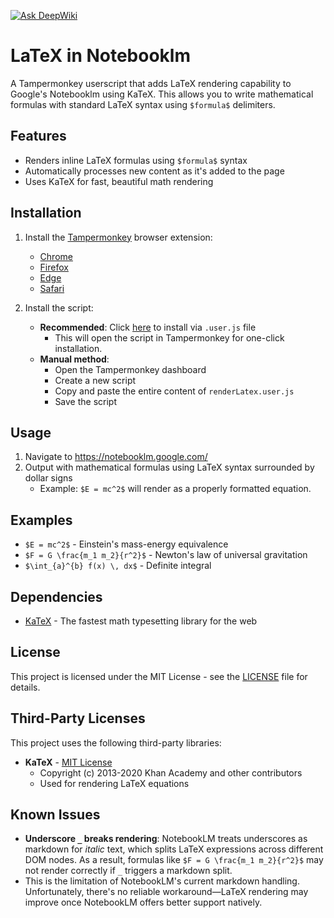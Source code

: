 [![Ask DeepWiki](https://deepwiki.com/badge.svg)](https://deepwiki.com/ergs0204/LatexInNotebooklm)
# LaTeX in Notebooklm

A Tampermonkey userscript that adds LaTeX rendering capability to Google's Notebooklm using KaTeX. This allows you to write mathematical formulas with standard LaTeX syntax using `$formula$` delimiters.

## Features

- Renders inline LaTeX formulas using `$formula$` syntax
- Automatically processes new content as it's added to the page
- Uses KaTeX for fast, beautiful math rendering

## Installation

1. Install the [Tampermonkey](https://www.tampermonkey.net/) browser extension:
   - [Chrome](https://chrome.google.com/webstore/detail/tampermonkey/dhdgffkkebhmkfjojejmpbldmpobfkfo)
   - [Firefox](https://addons.mozilla.org/en-US/firefox/addon/tampermonkey/)
   - [Edge](https://microsoftedge.microsoft.com/addons/detail/tampermonkey/iikmkjmpaadaobahmlepeloendndfphd)
   - [Safari](https://apps.apple.com/us/app/tampermonkey/id1482490089)

2. Install the script:
   - **Recommended**: Click [here](https://raw.githubusercontent.com/ergs0204/LatexInNotebooklm/refs/heads/main/renderLatex.user.js) to install via `.user.js` file
     - This will open the script in Tampermonkey for one-click installation.
   - **Manual method**:
     - Open the Tampermonkey dashboard
     - Create a new script
     - Copy and paste the entire content of `renderLatex.user.js`
     - Save the script

## Usage

1. Navigate to https://notebooklm.google.com/
2. Output with mathematical formulas using LaTeX syntax surrounded by dollar signs
   - Example: `$E = mc^2$` will render as a properly formatted equation.

## Examples

- `$E = mc^2$` - Einstein's mass-energy equivalence
- `$F = G \frac{m_1 m_2}{r^2}$` - Newton's law of universal gravitation
- `$\int_{a}^{b} f(x) \, dx$` - Definite integral

## Dependencies

- [KaTeX](https://katex.org/) - The fastest math typesetting library for the web

## License

This project is licensed under the MIT License - see the [LICENSE](LICENSE) file for details. 

## Third-Party Licenses

This project uses the following third-party libraries:

- **KaTeX** - [MIT License](https://github.com/KaTeX/KaTeX/blob/main/LICENSE)
  - Copyright (c) 2013-2020 Khan Academy and other contributors
  - Used for rendering LaTeX equations 

## Known Issues

- **Underscore `_` breaks rendering**: NotebookLM treats underscores as markdown for _italic_ text, which splits LaTeX expressions across different DOM nodes. As a result, formulas like `$F = G \frac{m_1 m_2}{r^2}$` may not render correctly if `_` triggers a markdown split.
- This is the limitation of NotebookLM's current markdown handling. Unfortunately, there's no reliable workaround—LaTeX rendering may improve once NotebookLM offers better support natively.
